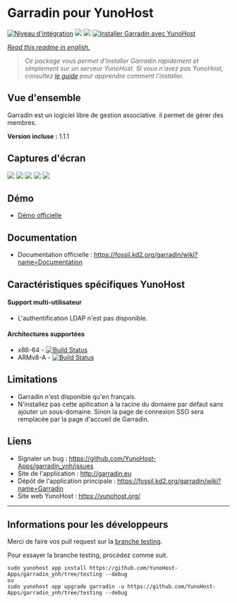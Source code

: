 # Garradin pour YunoHost

[![Niveau d'intégration](https://dash.yunohost.org/integration/garradin.svg)](https://dash.yunohost.org/appci/app/garradin) ![](https://ci-apps.yunohost.org/ci/badges/garradin.status.svg) ![](https://ci-apps.yunohost.org/ci/badges/garradin.maintain.svg)
[![Installer Garradin avec YunoHost](https://install-app.yunohost.org/install-with-yunohost.png)](https://install-app.yunohost.org/?app=garradin)

*[Read this readme in english.](./README.md)*

> *Ce package vous permet d'installer Garradin rapidement et simplement sur un serveur YunoHost.
Si vous n'avez pas YunoHost, consultez [le guide](https://yunohost.org/#/install) pour apprendre comment l'installer.*

## Vue d'ensemble
Garradin est un logiciel libre de gestion associative. il permet de gérer des membres.

**Version incluse :** 1.1.1

## Captures d'écran

![](images/membre.png)
![](images/compta.png)
![](images/emails.png)
![](images/wiki.png)
![](images/site.jpg)

## Démo

* [Démo officielle](https://garradin.eu/essai/)

## Documentation

 * Documentation officielle : https://fossil.kd2.org/garradin/wiki?name=Documentation

## Caractéristiques spécifiques YunoHost

#### Support multi-utilisateur

* L'authentification LDAP n'est pas disponible.

#### Architectures supportées

* x86-64 - [![Build Status](https://ci-apps.yunohost.org/ci/logs/garradin%20%28Apps%29.svg)](https://ci-apps.yunohost.org/ci/apps/garradin/)
* ARMv8-A - [![Build Status](https://ci-apps-arm.yunohost.org/ci/logs/garradin%20%28Apps%29.svg)](https://ci-apps-arm.yunohost.org/ci/apps/garradin/)

## Limitations

* Garradin n'est disponible qu'en français.
* N'installez pas cette apllication à la racine du domaine par défaut sans ajouter un sous-domaine. Sinon la page de connexion SSO sera remplacée par la page d'accueil de Garradin.

## Liens

 * Signaler un bug : https://github.com/YunoHost-Apps/garradin_ynh/issues
 * Site de l'application : http://garradin.eu
 * Dépôt de l'application principale : https://fossil.kd2.org/garradin/wiki?name=Garradin
 * Site web YunoHost : https://yunohost.org/

---

## Informations pour les développeurs

Merci de faire vos pull request sur la [branche testing](https://github.com/YunoHost-Apps/garradin_ynh/tree/testing).

Pour essayer la branche testing, procédez comme suit.
```
sudo yunohost app install https://github.com/YunoHost-Apps/garradin_ynh/tree/testing --debug
ou
sudo yunohost app upgrade garradin -u https://github.com/YunoHost-Apps/garradin_ynh/tree/testing --debug
```
